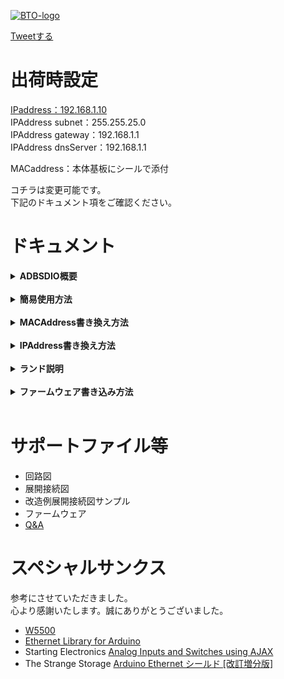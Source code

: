 [![BTO-logo](https://bit-trade-one.co.jp/wp/wp-content/uploads/2022/05/logo.png)](https://bit-trade-one.co.jp/)

<a href="https://twitter.com/share?ref_src=twsrc%5Etfw" class="twitter-share-button" data-hashtags="Arduino,ブラウザスイッチDIO,BitTradeOne,ビット・トレード・ワン" data-url="https://bit-trade-one.github.io/ADBSDIO_BrowserSwitchDIO/" data-via="BitTradeOne" data-text="ブラウザスイッチDIOサポート" data-show-count="false">Tweetする</a>
<script async src="https://platform.twitter.com/widgets.js" charset="utf-8"></script>
       
# 出荷時設定
[IPaddress：192.168.1.10](http://192.168.1.10/)  
IPAddress subnet：255.255.25.0  
IPAddress gateway：192.168.1.1  
IPAddress dnsServer：192.168.1.1  

MACaddress：本体基板にシールで添付  

コチラは変更可能です。  
下記のドキュメント項をご確認ください。

# ドキュメント
<details><summary><strong>ADBSDIO概要</strong> </summary>
ADBSDIOと同ネットワークの端末WEBブラウザからリレー接点のON・OFFと接点がHIGHかLOWかの監視が可能です。<br>
またターミナル経由等でMACAddressと接続に使うIPAddressの変更が可能です。<br>
入出力接点は全点絶縁されています。<br>
入出力接点端子はM3のネジ端子とピンソケットを用意しています。お好きな方をご利用ください。<br>
</details><br>
       
<details><summary><strong>簡易使用方法</strong> </summary>
1.ADBSDIOにUSBかネジ端子から電力を供給します。ネジ端子は8~26Vの電源の入力が可能です。+-に注意して接続してください。<br><br>
2.LANケーブルを接続しADBSDIOをネットワークに接続してください。<br><br>
3.上記と同ネットワーク端末のブラウザから<a href="http://192.168.1.10/">http://192.168.1.10/</a>  に接続します。ここから監視・制御が可能です。<br>
 <img src="https://user-images.githubusercontent.com/85532743/182108096-a6eccd78-2a58-40df-99d0-feb57033f67e.png" width="480px"><br>
</details><br>

<details><summary><strong>MACAddress書き換え方法</strong> </summary>
1.ADBSDIOと設定するPCをUSBケーブルで接続してください。<br><br>
2.PC画面左下Windowsマークを右クリックし、デバイスマネージャを選び、ADBSDIOのCOMポート番号を確認してください。<br>
<img src="https://user-images.githubusercontent.com/85532743/182106724-7d3e53e5-287a-4822-9f1d-d631c9554114.png" width="720px"><br><br>
3.PCでTeraTermなどターミナルソフトを開き、COMポートを選択します。<br>
<img src="https://user-images.githubusercontent.com/85532743/182112556-10167ed1-e9e4-4793-97b2-fc00776f7911.png" width="720px"><br><br>
4.TeraTermの場合上のメニューから設定>端末を選び、送信の改行はLFを設定してください。<br>
<img src="https://user-images.githubusercontent.com/85532743/182106019-3d67f0bd-68df-48f9-9fba-882c3145b0bb.png" width="720px"><br>
<img src="https://user-images.githubusercontent.com/85532743/182108507-07e1f48a-d883-4dba-9094-e8cd899fbe43.png" width="720px"><br><br>
5.なにかボタンを押すとセッティングモードに入ります。「1」と「Enter」を入力してください。
<img src="https://user-images.githubusercontent.com/85532743/182110253-817634bd-0643-4e1e-b4bb-b7cb5f157b26.png" width="720px"><br><br>
6.NEW_MAC_Address？と聞いてくるので新しいMACAddressを英数字のみで入力してください。<br>
大文字小文字は関係なく大文字に変換されます。<br>
入力に失敗しエラーが出た場合は5秒待ち、キーを入力し設定モードに入るところからやり直してください。<br>
設定ができたらUSBケーブルを抜き差しするかリセットボタンを押して再起動してください。MACAddressが適応されます。<br>
<img src="https://user-images.githubusercontent.com/85532743/182110549-82d2f9dd-dc0f-417c-9e5a-4c2bad7d38f6.png" width="720px"><br>
</details><br>

<details><summary><strong>IPAddress書き換え方法</strong> </summary>
1.ADBSDIOと設定するPCをUSBケーブルで接続してください。<br><br>
2.PC画面左下Windowsマークを右クリックし、デバイスマネージャを選び、ADBSDIOのCOMポート番号を確認してください。<br>
<img src="https://user-images.githubusercontent.com/85532743/182106724-7d3e53e5-287a-4822-9f1d-d631c9554114.png" width="720px"><br><br>
3.PCでTeraTermなどターミナルソフトを開き、COMポートを選択します。<br>
<img src="https://user-images.githubusercontent.com/85532743/182112556-10167ed1-e9e4-4793-97b2-fc00776f7911.png" width="720px"><br><br>
4.TeraTermの場合上のメニューから設定>端末を選び、送信の改行はLFを設定してください。<br>
<img src="https://user-images.githubusercontent.com/85532743/182106019-3d67f0bd-68df-48f9-9fba-882c3145b0bb.png" width="720px"><br>
<img src="https://user-images.githubusercontent.com/85532743/182108507-07e1f48a-d883-4dba-9094-e8cd899fbe43.png" width="720px"><br><br>
5.なにかボタンを押すとセッティングモードに入ります。「2」と「Enter」を入力してください。
<img src="https://user-images.githubusercontent.com/85532743/182110253-817634bd-0643-4e1e-b4bb-b7cb5f157b26.png" width="720px"><br><br>
6.NEW_IP_Address？と聞いてくるので新しいIPAddressを数字のみで入力してください。<br>
入力に失敗しエラーが出た場合は5秒待ち、キーを入力し設定モードに入るところからやり直してください。<br>
設定ができたらUSBケーブルを抜き差しするかリセットボタンを押して再起動してください。MACAddressが適応されます。<br>
<img src="https://user-images.githubusercontent.com/85532743/182111936-3ad7e6cf-5a61-4a7d-8383-2c09b67a2ef9.png" width="720px"><br>

</details><br>

<details><summary><strong>ランド説明</strong> </summary>
ADBSDIOにはユーザがパターンカットやハンダブリッジをして設定ができるパッドが4つあります。<br>
恐れ入りますがハンダブリッジ・パターンカットをした場合保証は外れます。<br>
<img src="https://user-images.githubusercontent.com/85532743/182118702-53898fa7-c564-4b55-8915-5920560c63e0.png" width="1023px"><br>
<a href="https://user-images.githubusercontent.com/85532743/182118702-53898fa7-c564-4b55-8915-5920560c63e0.png">クリックで拡大</a><br><br>
1.DI入力かAI入力か<br>
デフォルトでは絶縁のDI入力が選ばれていますが、パターンカットしてAIをハンダブリッジすることにより<br>
非絶縁AI入力が可能になります。なお、お客様の方でファームウェアを修正・書き直していただく必要があります。<br>
詳しくは回路図・ファームウェアをご確認ください。<br><br>

2.カットでブリーダ抵抗無効<br>
パターンをカットすることにより、ブリーダ抵抗が無効になり、入力側に流れる電流が減ります。
詳しくは回路図をご確認ください。<br><br>
       
3.ブリッジでVIN端子有効<br>
ここをハンダブリッジすると、VIN端子より電源供給が可能になります。
詳しくは回路図をご確認ください。<br><br>
       
4.W5500設定<br>
ここをハンダブリッジすると、W5500の設定を変更することが出来ます。
詳しくは回路図・Wiznet社W5500のHPをご確認ください。<br><br>
</details><br>

<details><summary><strong>ファームウェア書き込み方法</strong> </summary>
       
ファームウェアはハードウェアの中に書き込まれているソフトウェアです。<br>
不具合修正や機能追加された新しいファームウェアが公開された際、<br>
ファームウェアをアップデートすることで新しい機能が使用できます。<br>
       
ADBSDIOはArduinoLeonardo互換のため、ArduinoIDEよりArduinoLeonardoを選択肢してUSBケーブル経由で<br>
ファームウェアを書き込む事ができます。<br>
なお、ArduinoIDEより書き込んだ場合ビット・トレード・ワンで付与したUSBVID・PIDではなくなります。<br>
通常使用では問題ありませんが、ADBSDIOを別の製品として再販売する場合はArduino社・弊社のUSBVID・PIDで販売することは<br>
推奨されていませんのでご注意ください。<br>
</details><br>
  
# サポートファイル等
- 回路図  
- 展開接続図  
- 改造例展開接続図サンプル
- ファームウェア  
- [Q&A](FAQ.md)

# スペシャルサンクス
参考にさせていただきました。  
心より感謝いたします。誠にありがとうございました。

- [W5500](https://www.wiznet.io/product-item/w5500/)
- [Ethernet Library for Arduino](https://github.com/arduino-libraries/Ethernet)  
- Starting Electronics [Analog Inputs and Switches using AJAX](https://startingelectronics.org/tutorials/arduino/ethernet-shield-web-server-tutorial/AJAX-read-switches-analog/)  
- The Strange Storage [Arduino Ethernet シールド [改訂増分版]](https://www.storange.jp/2014/04/arduino-ethernet.html)
